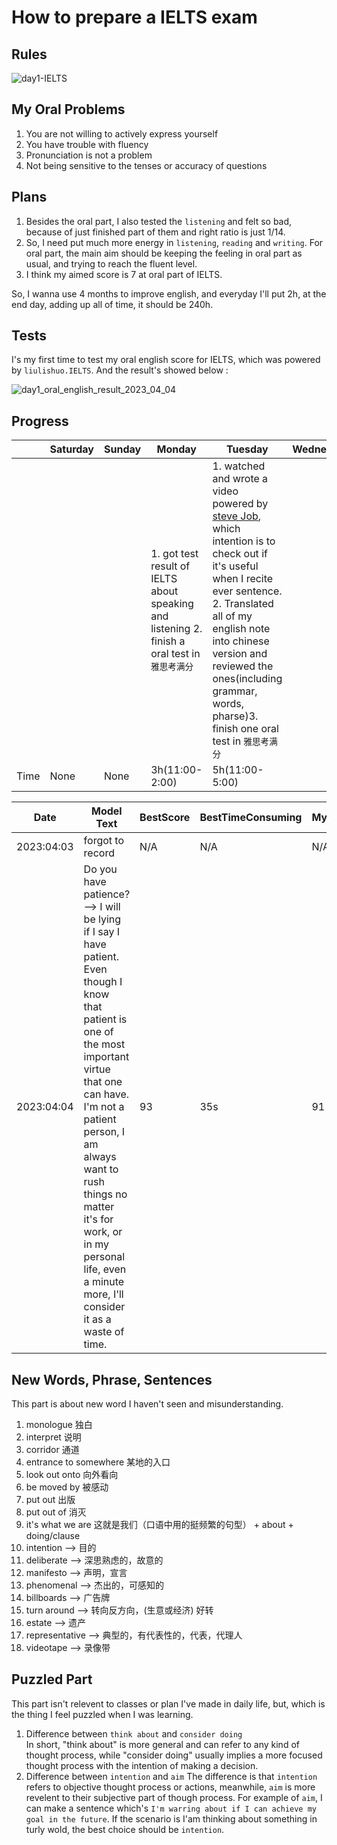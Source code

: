 # How to prepare a IELTS exam

## Rules

![day1-IELTS](../../../../images/english/04IELTS_exam/day1-IELTS-english.jpeg)

## My Oral Problems

1. You are not willing to actively express yourself
2. You have trouble with fluency
3. Pronunciation is not a problem
4. Not being sensitive to the tenses or accuracy of questions

## Plans

1. Besides the oral part, I also tested the `listening` and felt so bad, because of just finished part of them and right ratio is just 1/14.  
2. So, I need put much more energy in `listening`, `reading` and `writing`. For oral part, the main aim should be keeping the feeling in oral part as usual, and trying to reach the fluent level.  
3. I think my aimed score is 7 at oral part of IELTS.

So, I wanna use 4 months to improve english, and everyday I'll put 2h, at the end day, adding up all of time, it should be 240h.

## Tests

I's my first time to test my oral english score for IELTS, which was powered by `liulishuo.IELTS`. And the result's showed below :

![day1_oral_english_result_2023_04_04](../../../../images/english/04IELTS_exam/day1_oral_english_result_2023_04_04.jpeg)

## Progress

|  | Saturday | Sunday | Monday | Tuesday | Wednesday | Thursday | Friday |
| - | - | - | - | - | - | - | - |
|  | | | 1. got test result of IELTS about speaking and listening 2. finish a oral test in `雅思考满分` | 1. watched and wrote a video powered by [steve Job](https://www.bilibili.com/video/BV1Rt411U7Ve), which intention is to check out if it's useful when I recite ever sentence. 2. Translated all of my english note into chinese version and reviewed the ones(including grammar, words, pharse)3. finish one oral test in `雅思考满分` | | | | |
| Time | None | None | 3h(11:00-2:00) | 5h(11:00-5:00) | | | |

| Date | Model Text | BestScore | BestTimeConsuming | MyBestScore | MyTimeConsuming |
| - | - | - | - | - | - |
| 2023:04:03| forgot to record | N/A | N/A | N/A | N/A |
| 2023:04:04| Do you have patience? --> I will be lying if I say I have patient. Even though I know that patient is one of the most important virtue that one can have. I'm not a patient person, I am always want to rush things no matter it's for work, or in my personal life, even a minute more, I'll consider it as a waste of time. | 93 | 35s | 91 | 27s |

## New Words, Phrase, Sentences

This part is about new word I haven't seen and misunderstanding.

1. monologue 独白
2. interpret 说明
3. corridor 通道
4. entrance to somewhere 某地的入口
5. look out onto 向外看向
6. be moved by 被感动
7. put out 出版
8. put out of 消灭
9. it's what we are 这就是我们（口语中用的挺频繁的句型） + about + doing/clause
10. intention --> 目的
11. deliberate --> 深思熟虑的，故意的
12. manifesto --> 声明，宣言
13. phenomenal --> 杰出的，可感知的
14. billboards --> 广告牌
15. turn around --> 转向反方向，(生意或经济) 好转
16. estate --> 遗产
17. representative --> 典型的，有代表性的，代表，代理人
18. videotape --> 录像带

## Puzzled Part

This part isn't relevent to classes or plan I've made in daily life, but, which is the thing I feel puzzled when I was learning.

1. Difference between `think about` and `consider doing`  
In short, "think about" is more general and can refer to any kind of thought process, while "consider doing" usually implies a more focused thought process with the intention of making a decision.
2. Difference between `intention` and `aim`
The difference is that `intention` refers to objective thought process or actions, meanwhile, `aim` is more revelent to their subjective part of though process. For example of `aim`, I can make a sentence which's `I'm warring about if I can achieve my goal in the future`. If the scenario is I'am thinking about something in turly wold, the best choice should be `intention`.
